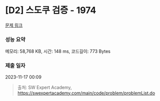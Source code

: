 # [D2] 스도쿠 검증 - 1974 

[문제 링크](https://swexpertacademy.com/main/code/problem/problemDetail.do?contestProbId=AV5Psz16AYEDFAUq) 

### 성능 요약

메모리: 58,768 KB, 시간: 148 ms, 코드길이: 773 Bytes

### 제출 일자

2023-11-17 00:09



> 출처: SW Expert Academy, https://swexpertacademy.com/main/code/problem/problemList.do